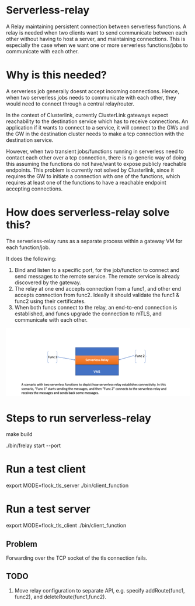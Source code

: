 # Serverless-relay
A Relay maintaining persistent connection between serverless functions. 
A relay is needed when two clients want to send communicate between each other without having to host a server, and maintaining connections.
This is especially the case when we want one or more serverless functions/jobs to communicate with each other.

# Why is this needed?
A serverless job generally doesnt accept incoming connections. Hence, when two serverless jobs needs to communicate with each other, they would need to connect through a central relay/router.

In the context of Clusterlink, currently ClusterLink gateways expect reachability to the destination service which has to receive connections. An application if it wants to connect to a service, it will connect to the GWs and the GW in the destination cluster needs to make a tcp connection with the destination service.

However, when two transient jobs/functions running in serverless need to contact each other over a tcp connection, there is no generic way of doing this assuming the functions do not have/want to expose publicly reachable endpoints. This problem is currently not solved by Clusterlink, since it requires the GW to initiate a connection with one of the functions, which requires at least one of the functions to have a reachable endpoint accepting connections.

# How does serverless-relay solve this?

The serverless-relay runs as a separate process within a gateway VM for each function/job.

It does the following:
1) Bind and listen to a specific port, for the job/function to connect and send messages to the remote service. The remote service is already discovered by the gateway. 
2) The relay at one end accepts connection from a func1, and other end accepts connection from func2. Ideally it should validate the func1 & func2 using their certificates. 
3) When both funcs connect to the relay, an end-to-end connection is established, and funcs upgrade the connection to mTLS, and communicate with each other.

![](serverless-relay.png)
# Steps to run serverless-relay

   make build

   ./bin/frelay start --port <portnum>

# Run a test client
   export MODE=flock_tls_server
   ./bin/client_function

# Run a test server
   export MODE=flock_tls_client
   ./bin/client_function

## Problem
Forwarding over the TCP socket of the tls connection fails.

## TODO
1) Move relay configuration to separate API, e.g. specify addRoute(func1, func2), and deleteRoute(func1,func2). 
